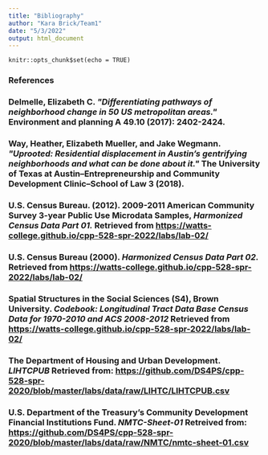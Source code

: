 ```yaml
---
title: "Bibliography"
author: "Kara Brick/Team1"
date: "5/3/2022"
output: html_document
---
```


```{r setup, include=FALSE}
knitr::opts_chunk$set(echo = TRUE)
```

### References

### Delmelle, Elizabeth C. *"Differentiating pathways of neighborhood change in 50 US metropolitan areas."* Environment and planning A 49.10 (2017): 2402-2424.

### Way, Heather, Elizabeth Mueller, and Jake Wegmann. *"Uprooted: Residential displacement in Austin’s gentrifying neighborhoods and what can be done about it."* The University of Texas at Austin–Entrepreneurship and Community Development Clinic–School of Law 3 (2018).

### U.S. Census Bureau. (2012). 2009-2011 American Community Survey 3-year Public Use Microdata Samples, *Harmonized Census Data Part 01.* Retrieved from https://watts-college.github.io/cpp-528-spr-2022/labs/lab-02/

### U.S. Census Bureau (2000). *Harmonized Census Data Part 02.* Retrieved from https://watts-college.github.io/cpp-528-spr-2022/labs/lab-02/

### Spatial Structures in the Social Sciences (S4), Brown University. *Codebook: Longitudinal Tract Data Base Census Data for 1970-2010 and ACS 2008-2012* Retrieved from https://watts-college.github.io/cpp-528-spr-2022/labs/lab-02/

### The Department of Housing and Urban Development. *LIHTCPUB* Retrieved from: https://github.com/DS4PS/cpp-528-spr-2020/blob/master/labs/data/raw/LIHTC/LIHTCPUB.csv

### U.S. Department of the Treasury’s Community Development Financial Institutions Fund. *NMTC-Sheet-01* Retreived from: https://github.com/DS4PS/cpp-528-spr-2020/blob/master/labs/data/raw/NMTC/nmtc-sheet-01.csv

